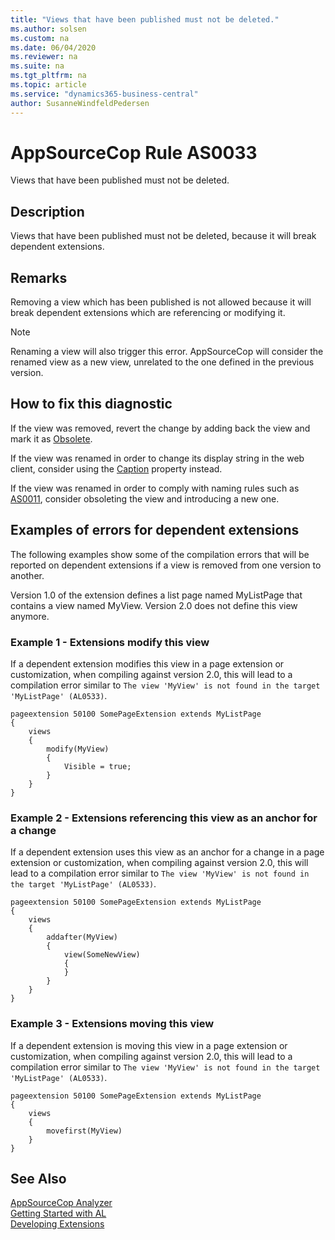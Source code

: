 ```yaml
---
title: "Views that have been published must not be deleted."
ms.author: solsen
ms.custom: na
ms.date: 06/04/2020
ms.reviewer: na
ms.suite: na
ms.tgt_pltfrm: na
ms.topic: article
ms.service: "dynamics365-business-central"
author: SusanneWindfeldPedersen
---
```

[//]: # (START>DO_NOT_EDIT)
[//]: # (IMPORTANT:Do not edit any of the content between here and the END>DO_NOT_EDIT.)
[//]: # (Any modifications should be made in the .xml files in the ModernDev repo.)
# AppSourceCop Rule AS0033
Views that have been published must not be deleted.  

## Description
Views that have been published must not be deleted, because it will break dependent extensions.

[//]: # (IMPORTANT: END>DO_NOT_EDIT)

## Remarks
Removing a view which has been published is not allowed because it will break dependent extensions which are referencing or modifying it.

> [!NOTE]  
> Renaming a view will also trigger this error. AppSourceCop will consider the renamed view as a new view, unrelated to the one defined in the previous version.

## How to fix this diagnostic

If the view was removed, revert the change by adding back the view and mark it as [Obsolete](../properties/devenv-obsoletestate-property.md).

If the view was renamed in order to change its display string in the web client, consider using the [Caption](../properties/devenv-caption-property.md) property instead.

If the view was renamed in order to comply with naming rules such as [AS0011](appsourcecop-as0011-identifiersmusthaveaffix.md), consider obsoleting the view and introducing a new one.

## Examples of errors for dependent extensions

The following examples show some of the compilation errors that will be reported on dependent extensions if a view is removed from one version to another.

Version 1.0 of the extension defines a list page named MyListPage that contains a view named MyView. Version 2.0 does not define this view anymore.

### Example 1 - Extensions modify this view

If a dependent extension modifies this view in a page extension or customization, when compiling against version 2.0, this will lead to a compilation error similar to `The view 'MyView' is not found in the target 'MyListPage' (AL0533)`.

```
pageextension 50100 SomePageExtension extends MyListPage
{
    views
    {
        modify(MyView)
        {
            Visible = true;
        }
    }
}
```

### Example 2 - Extensions referencing this view as an anchor for a change

If a dependent extension uses this view as an anchor for a change in a page extension or customization, when compiling against version 2.0, this will lead to a compilation error similar to `The view 'MyView' is not found in the target 'MyListPage' (AL0533)`.

```
pageextension 50100 SomePageExtension extends MyListPage
{
    views
    {
        addafter(MyView)
        {
            view(SomeNewView)
            {
            }
        }
    }
}
```

### Example 3 - Extensions moving this view

If a dependent extension is moving this view in a page extension or customization, when compiling against version 2.0, this will lead to a compilation error similar to `The view 'MyView' is not found in the target 'MyListPage' (AL0533)`.

```
pageextension 50100 SomePageExtension extends MyListPage
{
    views
    {
        movefirst(MyView)
    }
}
```

## See Also  
[AppSourceCop Analyzer](appsourcecop.md)  
[Getting Started with AL](../devenv-get-started.md)  
[Developing Extensions](../devenv-dev-overview.md)  
